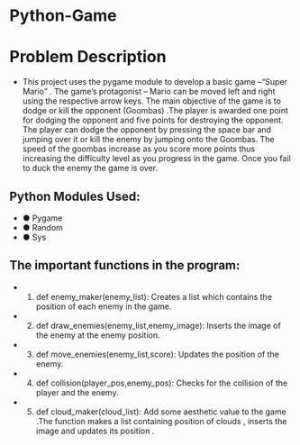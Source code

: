 # Python-Game
# Problem Description

- This project uses the pygame module to develop a basic game –“Super Mario” . The game’s protagonist – Mario can be moved left and right using the respective arrow keys. The main objective of the game is to dodge or kill the opponent (Goombas) .The player is awarded one point for dodging the opponent and five points for destroying the opponent. The player can dodge the opponent by pressing the space bar and jumping over it or kill the enemy by jumping onto the Goombas. The speed of the goombas increase as you score more points thus increasing the difficulty level as you progress in the game. Once you fail to duck the enemy the game is over.
 
## Python Modules Used:
- ●	Pygame
- ●	Random
- ●	Sys
## The important functions in the program:
- 1.	def enemy_maker(enemy_list):  Creates a list which contains the position of each enemy in the game.
- 2.	def draw_enemies(enemy_list,enemy_image): Inserts the image of the enemy at the enemy position.
- 3.	def move_enemies(enemy_list,score): Updates the position of the enemy.
- 4.	def collision(player_pos,enemy_pos): Checks for the collision of the player and the enemy.
- 5.	def cloud_maker(cloud_list): Add some aesthetic value to the game .The function makes a list containing position of clouds , inserts the image and updates its position .
